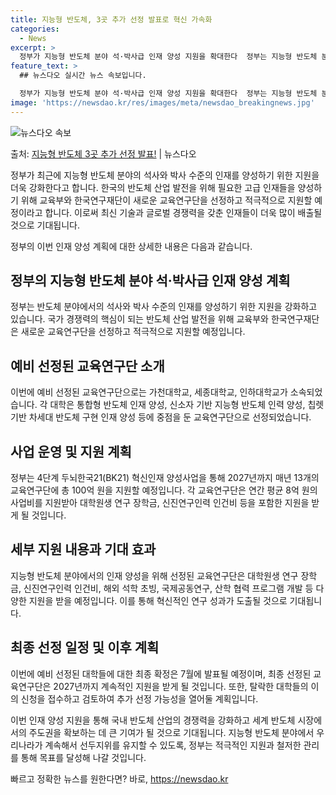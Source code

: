 ```yaml
---
title: 지능형 반도체, 3곳 추가 선정 발표로 혁신 가속화
categories:
  - News
excerpt: >
  정부가 지능형 반도체 분야 석·박사급 인재 양성 지원을 확대한다  정부는 지능형 반도체 분야에서의 석·박사급…
feature_text: >
  ## 뉴스다오 실시간 뉴스 속보입니다.

  정부가 지능형 반도체 분야 석·박사급 인재 양성 지원을 확대한다  정부는 지능형 반도체 분야에서의 석·박사급…
image: 'https://newsdao.kr/res/images/meta/newsdao_breakingnews.jpg'
---
```


![뉴스다오 속보](https://newsdao.kr/res/images/meta/newsdao_breakingnews.jpg)

<p>출처: <a href="https://newsdao.kr/4229" rel="dofollow">지능형 반도체 3곳 추가 선정 발표!</a> | 뉴스다오</p>

정부가 최근에 지능형 반도체 분야의 석사와 박사 수준의 인재를 양성하기 위한 지원을 더욱 강화한다고 합니다. 한국의 반도체 산업 발전을 위해 필요한 고급 인재들을 양성하기 위해 교육부와 한국연구재단이 새로운 교육연구단을 선정하고 적극적으로 지원할 예정이라고 합니다. 이로써 최신 기술과 글로벌 경쟁력을 갖춘 인재들이 더욱 많이 배출될 것으로 기대됩니다.

정부의 이번 인재 양성 계획에 대한 상세한 내용은 다음과 같습니다.

## 정부의 지능형 반도체 분야 석·박사급 인재 양성 계획
정부는 반도체 분야에서의 석사와 박사 수준의 인재를 양성하기 위한 지원을 강화하고 있습니다. 국가 경쟁력의 핵심이 되는 반도체 산업 발전을 위해 교육부와 한국연구재단은 새로운 교육연구단을 선정하고 적극적으로 지원할 예정입니다.

## 예비 선정된 교육연구단 소개
이번에 예비 선정된 교육연구단으로는 가천대학교, 세종대학교, 인하대학교가 소속되었습니다. 각 대학은 통합형 반도체 인재 양성, 신소자 기반 지능형 반도체 인력 양성, 칩렛 기반 차세대 반도체 구현 인재 양성 등에 중점을 둔 교육연구단으로 선정되었습니다.

## 사업 운영 및 지원 계획
정부는 4단계 두뇌한국21(BK21) 혁신인재 양성사업을 통해 2027년까지 매년 13개의 교육연구단에 총 100억 원을 지원할 예정입니다. 각 교육연구단은 연간 평균 8억 원의 사업비를 지원받아 대학원생 연구 장학금, 신진연구인력 인건비 등을 포함한 지원을 받게 될 것입니다.

## 세부 지원 내용과 기대 효과
지능형 반도체 분야에서의 인재 양성을 위해 선정된 교육연구단은 대학원생 연구 장학금, 신진연구인력 인건비, 해외 석학 초빙, 국제공동연구, 산학 협력 프로그램 개발 등 다양한 지원을 받을 예정입니다. 이를 통해 혁신적인 연구 성과가 도출될 것으로 기대됩니다.

## 최종 선정 일정 및 이후 계획
이번에 예비 선정된 대학들에 대한 최종 확정은 7월에 발표될 예정이며, 최종 선정된 교육연구단은 2027년까지 계속적인 지원을 받게 될 것입니다. 또한, 탈락한 대학들의 이의 신청을 접수하고 검토하여 추가 선정 가능성을 열어둘 계획입니다.

이번 인재 양성 지원을 통해 국내 반도체 산업의 경쟁력을 강화하고 세계 반도체 시장에서의 주도권을 확보하는 데 큰 기여가 될 것으로 기대됩니다. 지능형 반도체 분야에서 우리나라가 계속해서 선두지위를 유지할 수 있도록, 정부는 적극적인 지원과 철저한 관리를 통해 목표를 달성해 나갈 것입니다. 

빠르고 정확한 뉴스를 원한다면? 바로, <a href="https://newsdao.kr" rel="dofollow">https://newsdao.kr</a>


